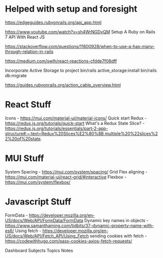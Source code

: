 # Helped with setup and foresight

https://edgeguides.rubyonrails.org/api_app.html

https://www.youtube.com/watch?v=sh4WrNGDvQM
Setup A Ruby on Rails 7 API With React JS

https://stackoverflow.com/questions/11600928/when-to-use-a-has-many-through-relation-in-rails

https://medium.com/swlh/react-reactions-cfdde7f08dff

Incorporate Active Storage to project
bin/rails active_storage:install
bin/rails db:migrate

https://guides.rubyonrails.org/action_cable_overview.html

# React Stuff

Icons - https://mui.com/material-ui/material-icons/
Quick start Redux - https://redux.js.org/tutorials/quick-start
What's a Redux State Slice? - https://redux.js.org/tutorials/essentials/part-2-app-structure#:~:text=Redux%20Slices%E2%80%8B,multiple%20%22slices%22%20of%20state.

# MUI Stuff
System Spacing - https://mui.com/system/spacing/
Grid Flex aligning - https://mui.com/material-ui/react-grid/#interactive
Flexbox - https://mui.com/system/flexbox/

# Javascript Stuff
FormData - https://developer.mozilla.org/en-US/docs/Web/API/FormData/FormData
Dynamic key names in objects - https://www.samanthaming.com/tidbits/37-dynamic-property-name-with-es6/
Using fetch - https://developer.mozilla.org/en-US/docs/Web/API/Fetch_API/Using_Fetch
sending cookies with fetch - https://codewithhugo.com/pass-cookies-axios-fetch-requests/

Dashboard
Subjects
Topics
Notes